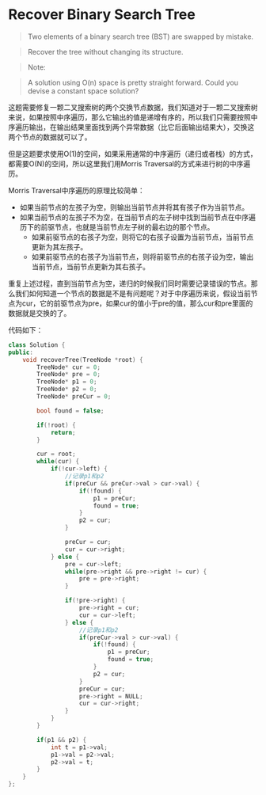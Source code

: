 # Recover Binary Search Tree

> Two elements of a binary search tree (BST) are swapped by mistake.

> Recover the tree without changing its structure.

> Note:

> A solution using O(n) space is pretty straight forward. Could you devise a constant space solution?

这题需要修复一颗二叉搜索树的两个交换节点数据，我们知道对于一颗二叉搜索树来说，如果按照中序遍历，那么它输出的值是递增有序的，所以我们只需要按照中序遍历输出，在输出结果里面找到两个异常数据（比它后面输出结果大），交换这两个节点的数据就可以了。

但是这题要求使用O(1)的空间，如果采用通常的中序遍历（递归或者栈）的方式，都需要O(N)的空间，所以这里我们用Morris Traversal的方式来进行树的中序遍历。

Morris Traversal中序遍历的原理比较简单：

+ 如果当前节点的左孩子为空，则输出当前节点并将其有孩子作为当前节点。
+ 如果当前节点的左孩子不为空，在当前节点的左子树中找到当前节点在中序遍历下的前驱节点，也就是当前节点左子树的最右边的那个节点。
    + 如果前驱节点的右孩子为空，则将它的右孩子设置为当前节点，当前节点更新为其左孩子。
    + 如果前驱节点的右孩子为当前节点，则将前驱节点的右孩子设为空，输出当前节点，当前节点更新为其右孩子。

重复上述过程，直到当前节点为空，递归的时候我们同时需要记录错误的节点。那么我们如何知道一个节点的数据是不是有问题呢？对于中序遍历来说，假设当前节点为cur，它的前驱节点为pre，如果cur的值小于pre的值，那么cur和pre里面的数据就是交换的了。

代码如下：

```c++
class Solution {
public:
    void recoverTree(TreeNode *root) {
        TreeNode* cur = 0;
        TreeNode* pre = 0;
        TreeNode* p1 = 0;
        TreeNode* p2 = 0;
        TreeNode* preCur = 0;

        bool found = false;

        if(!root) {
            return;
        }

        cur = root;
        while(cur) {
            if(!cur->left) {
                //记录p1和p2
                if(preCur && preCur->val > cur->val) {
                    if(!found) {
                        p1 = preCur;
                        found = true;
                    }
                    p2 = cur;
                }

                preCur = cur;
                cur = cur->right;
            } else {
                pre = cur->left;
                while(pre->right && pre->right != cur) {
                    pre = pre->right;
                }

                if(!pre->right) {
                    pre->right = cur;
                    cur = cur->left;
                } else {
                    //记录p1和p2
                    if(preCur->val > cur->val) {
                        if(!found) {
                            p1 = preCur;
                            found = true;
                        }
                        p2 = cur;
                    }
                    preCur = cur;
                    pre->right = NULL;
                    cur = cur->right;
                }
            }
        }

        if(p1 && p2) {
            int t = p1->val;
            p1->val = p2->val;
            p2->val = t;
        }
    }
};
```
